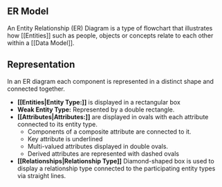 ## ER Model
An Entity Relationship (ER) Diagram is a type of flowchart that illustrates how [[Entities]]  such as people, objects or concepts relate to each other within a [[Data Model]].

## Representation
In an ER diagram each component is represented in a distinct shape and connected together.
* **[[Entities|Entity Type:]]** is displayed in a rectangular box
* **Weak Entity Type:** Represented by a double rectangle.
* **[[Attributes|Attributes:]]** are displayed in ovals with each attribute connected to its entity type.
	*  Components of a composite attribute are connected to it.
	* Key attribute is underlined
	* Multi-valued attributes displayed in double ovals.
	* Derived attributes are represented with dashed ovals
* **[[Relationships|Relationship Type]]**   Diamond-shaped box is used to display a relationship type connected to the participating entity types via straight lines.